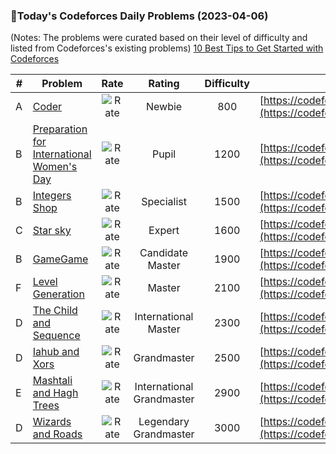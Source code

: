 ### 🌟Today's Codeforces Daily Problems (2023-04-06)
(Notes: The problems were curated based on their level of difficulty and listed from Codeforces's existing problems)
[10 Best Tips to Get Started with Codeforces](https://github.com/ika9810/Codeforces-Daily-Problems/blob/main/10%20Best%20Tips%20to%20Get%20Started%20with%20Codeforces.md)

| # | Problem | Rate| Rating | Difficulty | Contest |
|---| ----- | :--------: | :----------: | :----------: | ---------- |
|A|[Coder](https://codeforces.com/contest/384/problem/A)|![Rate](https://img.shields.io/badge/Newbie-800-lightgrey)|Newbie|800|[https://codeforces.com/contest/384](https://codeforces.com/contest/384)|
|B|[Preparation for International Women's Day](https://codeforces.com/contest/1133/problem/B)|![Rate](https://img.shields.io/badge/Pupil-1200-brightgreen)|Pupil|1200|[https://codeforces.com/contest/1133](https://codeforces.com/contest/1133)|
|B|[Integers Shop](https://codeforces.com/contest/1621/problem/B)|![Rate](https://img.shields.io/badge/Specialist-1500-9cf)|Specialist|1500|[https://codeforces.com/contest/1621](https://codeforces.com/contest/1621)|
|C|[Star sky](https://codeforces.com/contest/835/problem/C)|![Rate](https://img.shields.io/badge/Expert-1600-blue)|Expert|1600|[https://codeforces.com/contest/835](https://codeforces.com/contest/835)|
|B|[GameGame](https://codeforces.com/contest/1383/problem/B)|![Rate](https://img.shields.io/badge/Candidate%20Master-1900-blueviolet)|Candidate Master|1900|[https://codeforces.com/contest/1383](https://codeforces.com/contest/1383)|
|F|[Level Generation](https://codeforces.com/contest/818/problem/F)|![Rate](https://img.shields.io/badge/Master-2100-orange)|Master|2100|[https://codeforces.com/contest/818](https://codeforces.com/contest/818)|
|D|[The Child and Sequence](https://codeforces.com/contest/438/problem/D)|![Rate](https://img.shields.io/badge/International%20Master-2300-orange)|International Master|2300|[https://codeforces.com/contest/438](https://codeforces.com/contest/438)|
|D|[Iahub and Xors](https://codeforces.com/contest/341/problem/D)|![Rate](https://img.shields.io/badge/Grandmaster-2500-red)|Grandmaster|2500|[https://codeforces.com/contest/341](https://codeforces.com/contest/341)|
|E|[Mashtali and Hagh Trees](https://codeforces.com/contest/1528/problem/E)|![Rate](https://img.shields.io/badge/International%20Grandmaster-2900-red)|International Grandmaster|2900|[https://codeforces.com/contest/1528](https://codeforces.com/contest/1528)|
|D|[Wizards and Roads](https://codeforces.com/contest/167/problem/D)|![Rate](https://img.shields.io/badge/Legendary%20Grandmaster-3000-red)|Legendary Grandmaster|3000|[https://codeforces.com/contest/167](https://codeforces.com/contest/167)|
